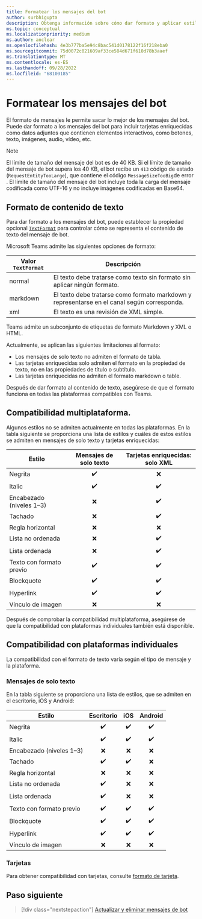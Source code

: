 ```yaml
---
title: Formatear los mensajes del bot
author: surbhigupta
description: Obtenga información sobre cómo dar formato y aplicar estilo a los mensajes del bot, como tachado, lista ordenada y desordenada, hipervínculo o vínculo de imagen. Descripción de la compatibilidad multiplataforma.
ms.topic: conceptual
ms.localizationpriority: medium
ms.author: anclear
ms.openlocfilehash: 4e3b777ba5e94c8bac541d0178122f16f218eba0
ms.sourcegitcommit: 75d0072c021609af33ce584d671f610d78b3aaef
ms.translationtype: MT
ms.contentlocale: es-ES
ms.lasthandoff: 09/28/2022
ms.locfileid: "68100185"
---
```

# <a name="format-your-bot-messages"></a>Formatear los mensajes del bot

El formato de mensajes le permite sacar lo mejor de los mensajes del bot. Puede dar formato a los mensajes del bot para incluir tarjetas enriquecidas como datos adjuntos que contienen elementos interactivos, como botones, texto, imágenes, audio, vídeo, etc.

> [!NOTE]
> El límite de tamaño del mensaje del bot es de 40 KB. Si el límite de tamaño del mensaje de bot supera los 40 KB, el bot recibe un `413` código de estado (`RequestEntityTooLarge`), que contiene el código `MessageSizeTooBig`de error . El límite de tamaño del mensaje del bot incluye toda la carga del mensaje codificada como UTF-16 y no incluye imágenes codificadas en Base64.

## <a name="format-text-content"></a>Formato de contenido de texto

Para dar formato a los mensajes del bot, puede establecer la propiedad opcional [`TextFormat`](/bot-framework/dotnet/bot-builder-dotnet-create-messages#customizing-a-message) para controlar cómo se representa el contenido de texto del mensaje de bot.

Microsoft Teams admite las siguientes opciones de formato:

| Valor `TextFormat` | Descripción |
| --- | --- |
| normal | El texto debe tratarse como texto sin formato sin aplicar ningún formato.|
| markdown | El texto debe tratarse como formato markdown y representarse en el canal según corresponda. |
| xml | El texto es una revisión de XML simple. |

Teams admite un subconjunto de etiquetas de formato Markdown y XML o HTML.

Actualmente, se aplican las siguientes limitaciones al formato:

* Los mensajes de solo texto no admiten el formato de tabla.
* Las tarjetas enriquecidas solo admiten el formato en la propiedad de texto, no en las propiedades de título o subtítulo.
* Las tarjetas enriquecidas no admiten el formato markdown o table.

Después de dar formato al contenido de texto, asegúrese de que el formato funciona en todas las plataformas compatibles con Teams.

## <a name="cross-platform-support"></a>Compatibilidad multiplataforma.

Algunos estilos no se admiten actualmente en todas las plataformas. En la tabla siguiente se proporciona una lista de estilos y cuáles de estos estilos se admiten en mensajes de solo texto y tarjetas enriquecidas:

| Estilo                     | Mensajes de solo texto | Tarjetas enriquecidas: solo XML |
| ---                       | :---: | :---: |
| Negrita                      | ✔️️ | ❌ |
| Italic                    | ✔️ | ✔️ |
| Encabezado (niveles 1&ndash;3) | ❌ | ✔️ |
| Tachado             | ❌ | ✔️ |
| Regla horizontal           | ❌ | ❌ |
| Lista no ordenada            | ❌ | ✔️ |
| Lista ordenada              | ❌ | ✔️ |
| Texto con formato previo         | ✔️ | ✔️ |
| Blockquote                | ✔️ | ✔️ |
| Hyperlink                 | ✔️ | ✔️ |
| Vínculo de imagen                | ❌ | ❌ |

Después de comprobar la compatibilidad multiplataforma, asegúrese de que la compatibilidad con plataformas individuales también está disponible.

## <a name="support-by-individual-platform"></a>Compatibilidad con plataformas individuales

La compatibilidad con el formato de texto varía según el tipo de mensaje y la plataforma.

### <a name="text-only-messages"></a>Mensajes de solo texto

En la tabla siguiente se proporciona una lista de estilos, que se admiten en el escritorio, iOS y Android:

| Estilo                     | Escritorio | iOS | Android |
| ---                       | :---: | :---: | :---: |
| Negrita                      | ✔️ | ✔️ | ✔️ |
| Italic                    | ✔️ | ✔️ | ✔️ |
| Encabezado (niveles 1&ndash;3) | ❌ | ❌ | ❌ |
| Tachado             | ✔️ | ✔️ | ❌ |
| Regla horizontal           | ❌ | ❌ | ❌ |
| Lista no ordenada            | ✔️ | ❌ | ❌ |
| Lista ordenada              | ✔️ | ❌ | ❌ |
| Texto con formato previo         | ✔️ | ✔️ | ✔️ |
| Blockquote                | ✔️ | ✔️ | ✔️ |
| Hyperlink                 | ✔️ | ✔️ | ✔️ |
| Vínculo de imagen                | ❌ | ❌ | ❌ |

### <a name="cards"></a>Tarjetas

Para obtener compatibilidad con tarjetas, consulte [formato de tarjeta](~/task-modules-and-cards/cards/cards-format.md).

## <a name="next-step"></a>Paso siguiente

> [!div class="nextstepaction"]
> [Actualizar y eliminar mensajes de bot](~/bots/how-to/update-and-delete-bot-messages.md)
